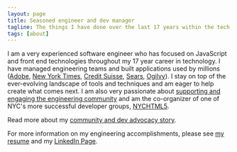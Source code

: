 ```yaml
---
layout: page
title: Seasoned engineer and dev manager
tagline: The things I have done over the last 17 years within the tech field
tags: [about]
---
```


I am a very experienced software engineer who has focused on JavaScript and front end technologies throughout my 17 year career in technology. I have managed engineering teams and built applications used by millions ([Adobe](http://adobe.com), [New York Times](http://nytimes.com), [Credit Suisse](https://www.credit-suisse.com/us/en.html), [Sears](http://sears.com), [Ogilvy](http://ogilvy.com)). I stay on top of the ever-evolving landscape of tools and techniques and am eager to help create what comes next. I am also very passionate about [supporting and engaging the engineering community](/dev-advocate) and am the co-organizer of one of NYC's more successful developer groups, [NYCHTML5](http://meetup.com/nychtml5).

Read more about my [community and dev advocacy story](/dev-advocate).

For more information on my engineering accomplishments, please see [my resume](/assets/resume/joseph-crane-messina.pdf) and my [LinkedIn Page](https://www.linkedin.com/in/joesepi).
